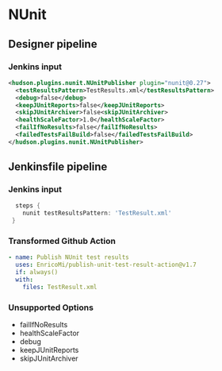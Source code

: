 # NUnit

## Designer pipeline

### Jenkins input

```xml
<hudson.plugins.nunit.NUnitPublisher plugin="nunit@0.27">
  <testResultsPattern>TestResults.xml</testResultsPattern>
  <debug>false</debug>
  <keepJUnitReports>false</keepJUnitReports>
  <skipJUnitArchiver>false<skipJUnitArchiver>
  <healthScaleFactor>1.0</healthScaleFactor>
  <failIfNoResults>false</failIfNoResults>
  <failedTestsFailBuild>false</failedTestsFailBuild>
</hudson.plugins.nunit.NUnitPublisher>
```

## Jenkinsfile pipeline

### Jenkins input

```groovy
  steps {
    nunit testResultsPattern: 'TestResult.xml'
 }
```
### Transformed Github Action

```yaml
- name: Publish NUnit test results
  uses: EnricoMi/publish-unit-test-result-action@v1.7
  if: always()
  with:
    files: TestResult.xml
```
### Unsupported Options

- failIfNoResults
- healthScaleFactor
- debug
- keepJUnitReports
- skipJUnitArchiver
